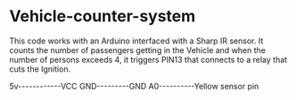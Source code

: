 # Vehicle-counter-system
This code works with an Arduino interfaced with a Sharp IR sensor. It counts the number of passengers getting in the Vehicle and when the number of persons exceeds 4, it triggers PIN13 that connects to a relay that cuts the Ignition.

5v------------VCC
GND---------GND
A0----------Yellow sensor pin
